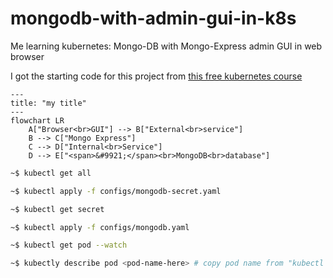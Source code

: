 # mongodb-with-admin-gui-in-k8s
Me learning kubernetes: Mongo-DB with Mongo-Express admin GUI in web browser

I got the starting code for this project from [this free kubernetes course](https://www.youtube.com/watch?v=X48VuDVv0do&t=2542s)

```mermaid
---
title: "my title"
---
flowchart LR 
    A["Browser<br>GUI"] --> B["External<br>service"]
    B --> C["Mongo Express"]
    C --> D["Internal<br>Service"]
    D --> E["<span>&#9921;</span><br>MongoDB<br>database"]
```

```bash
~$ kubectl get all
```

```bash
~$ kubectl apply -f configs/mongodb-secret.yaml
```

```bash
~$ kubectl get secret
```

```bash
~$ kubectl apply -f configs/mongodb.yaml
```

```bash
~$ kubectl get pod --watch
```

```bash
~$ kubectly describe pod <pod-name-here> # copy pod name from "kubectl get pod" output
```



